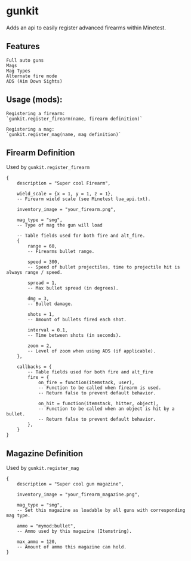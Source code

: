 # gunkit

Adds an api to easily register advanced firearms within Minetest.

## Features
    Full auto guns
    Mags
    Mag Types
    Alternate fire mode
    ADS (Aim Down Sights)

## Usage (mods):
    Registering a firearm:
    `gunkit.register_firearm(name, firearm definition)`

    Registering a mag:
    `gunkit.register_mag(name, mag definition)`

Firearm Definition
------------------
Used by `gunkit.register_firearm`

```
{
    description = "Super cool Firearm",

    wield_scale = {x = 1, y = 1, z = 1},
    -- Firearm wield scale (see Minetest lua_api.txt).

    inventory_image = "your_firearm.png",

    mag_type = "smg",
    -- Type of mag the gun will load

    -- Table fields used for both fire and alt_fire.
    {
        range = 60,
        -- Firearms bullet range.

        speed = 300,
        -- Speed of bullet projectiles, time to projectile hit is always range / speed.

        spread = 1,
        -- Max bullet spread (in degrees).

        dmg = 3,
        -- Bullet damage.

        shots = 1,
        -- Amount of bullets fired each shot.

        interval = 0.1,
        -- Time between shots (in seconds).

        zoom = 2,
        -- Level of zoom when using ADS (if applicable).
    },

    callbacks = {
        -- Table fields used for both fire and alt_fire
        fire = {
            on_fire = function(itemstack, user),
            -- Function to be called when firearm is used.
            -- Return false to prevent default behavior.

            on_hit = function(itemstack, hitter, object),
            -- Function to be called when an object is hit by a bullet.
            -- Return false to prevent default behavior.
        },
    }
}
```

Magazine Definition
-------------------
Used by `gunkit.register_mag`

```
{
    description = "Super cool gun magazine",

    inventory_image = "your_firearm_magazine.png",

    mag_type = "smg",
    -- Set this magazine as loadable by all guns with corresponding mag type.

    ammo = "mymod:bullet",
    -- Ammo used by this magazine (Itemstring).

    max_ammo = 120,
    -- Amount of ammo this magazine can hold.
}
```